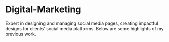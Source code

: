 # Digital-Marketing
Expert in designing and managing social media pages, creating impactful designs for clients' social media platforms. Below are some highlights of my previous work.
